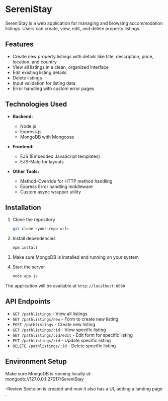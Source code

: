 # SereniStay

SereniStay is a web application for managing and browsing accommodation listings. Users can create, view, edit, and delete property listings.

## Features

- Create new property listings with details like title, description, price, location, and country
- View all listings in a clean, organized interface
- Edit existing listing details
- Delete listings
- Input validation for listing data
- Error handling with custom error pages

## Technologies Used

- **Backend:**
  - Node.js
  - Express.js
  - MongoDB with Mongoose
  
- **Frontend:**
  - EJS (Embedded JavaScript templates)
  - EJS-Mate for layouts
  
- **Other Tools:**
  - Method-Override for HTTP method handling
  - Express Error handling middleware
  - Custom async wrapper utility

## Installation

1. Clone the repository
   ```bash
   git clone <your-repo-url>
   ```

2. Install dependencies
   ```bash
   npm install
   ```

3. Make sure MongoDB is installed and running on your system

4. Start the server
   ```bash
   node app.js
   ```

The application will be available at `http://localhost:8080`

## API Endpoints

- `GET /pathlistings` - View all listings
- `GET /pathlistings/new` - Form to create new listing
- `POST /pathlistings` - Create new listing
- `GET /pathlistings/:id` - View specific listing
- `GET /pathlistings/:id/edit` - Edit form for specific listing
- `PUT /pathlistings/:id` - Update specific listing
- `DELETE /pathlistings/:id` - Delete specific listing

## Environment Setup

Make sure MongoDB is running locally at:
mongodb://127.0.0.1:27017/SereniStay

-Review Sectoion is created and now it also has a UI, adding a landing page . 